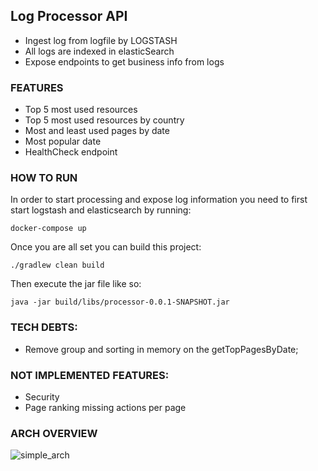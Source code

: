 ## Log Processor API


- Ingest log from logfile by LOGSTASH
- All logs are indexed in elasticSearch
- Expose endpoints to get business info from logs


### FEATURES

- Top 5 most used resources
- Top 5 most used resources by country
- Most and least used pages by date
- Most popular date
- HealthCheck endpoint

### HOW TO RUN
In order to start processing and expose log information you need to first start logstash and elasticsearch by running:

```docker-compose up```

Once you are all set you can build this project:

```./gradlew clean build```

Then execute the jar file like so:

```java -jar build/libs/processor-0.0.1-SNAPSHOT.jar```

### TECH DEBTS:

 - Remove group and sorting in memory on the getTopPagesByDate;


### NOT IMPLEMENTED FEATURES:
 - Security
 - Page ranking missing actions per page

### ARCH OVERVIEW
![simple_arch](simple_arch.png)